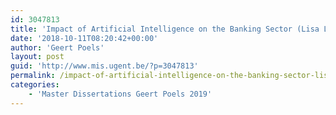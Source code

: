 ```yaml
---
id: 3047813
title: 'Impact of Artificial Intelligence on the Banking Sector (Lisa Lagaert)'
date: '2018-10-11T08:20:42+00:00'
author: 'Geert Poels'
layout: post
guid: 'http://www.mis.ugent.be/?p=3047813'
permalink: /impact-of-artificial-intelligence-on-the-banking-sector-lisa-lagaert/
categories:
    - 'Master Dissertations Geert Poels 2019'
---
```


